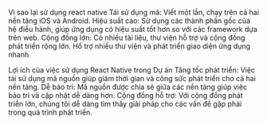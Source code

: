 Vì sao lại sử dụng react native 
Tái sử dụng mã: Viết một lần, chạy trên cả hai nền tảng iOS và Android.
Hiệu suất cao: Sử dụng các thành phần gốc của hệ điều hành, giúp ứng dụng có hiệu suất tốt hơn so với các framework dựa trên web.
Cộng đồng lớn: Có nhiều tài liệu, thư viện hỗ trợ và cộng đồng phát triển rộng lớn.
Hổ trợ nhiều thư viện và phát triển giao diện ứng dụng nhanh

Lợi ích của việc sử dụng React Native trong Dự án
Tăng tốc phát triển: Việc tái sử dụng mã nguồn giúp giảm thời gian và công sức phát triển cho cả hai nền tảng.
Dễ bảo trì: Mã nguồn được chia sẻ giữa các nền tảng giúp việc bảo trì và cập nhật dễ dàng hơn.
Cộng đồng hỗ trợ: Với cộng đồng phát triển lớn, chúng tôi dễ dàng tìm thấy giải pháp cho các vấn đề gặp phải trong quá trình phát triển.
